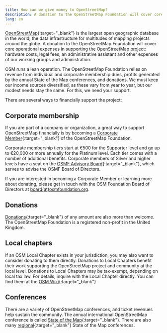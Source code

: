 ```yaml
---
title: How can we give money to OpenStreetMap?
description: A donation to the OpenStreetMap Foundation will cover core operational expenses in supporting the OpenStreetMap project
lang: en
---
```


[OpenStreetMap](https://openstreetmap.org){:target="_blank"} is the largest open geographic database in the world, the data infrastructure for multitudes of mapping projects around the globe. A donation to the OpenStreetMap Foundation will cover core operational expenses in supporting the OpenStreetMap project: hardware costs, legal fees, an administrative assistant and other expenses of our working groups and administration.

OSM runs a lean operation. The OpenStreetMap Foundation relies on revenue from individual and corporate membership dues, profits generated by the annual State of the Map conferences, and donations. We must keep our income sources diversified, as these vary from year to year, but our modest needs stay the same. For this, we need your support.

There are several ways to financially support the project:

## Corporate membership

If you are part of a company or organization, a great way to support OpenStreetMap financially is by becoming a [Corporate Member](https://wiki.osmfoundation.org/wiki/Membership#Corporate_Members){:target="_blank"} of the OpenStreetMap Foundation.

Corporate membership tiers start at €500 for the Supporter level and go up to €20,000 or more annually for the Platinum level. Each tier comes with a number of additional benefits. Corporate members of Silver and higher levels have a seat on the [OSMF Advisory Board](https://wiki.osmfoundation.org/wiki/Advisory_Board){:target="_blank"}, which serves to advise the OSMF Board of Directors.

If you are interested in becoming a Corporate Member or learning more about donating, please get in touch with the OSM Foundation Board of Directors at <a href="mailto:board@osmfoundation.org">board(at)osmfoundation.org</a>.

## Donations

[Donations](https://donate.openstreetmap.org){:target="_blank"} of any amount are also more than welcome. The OpenStreetMap Foundation is a registered non-profit in the United Kingdom.

## Local chapters

If an OSM Local Chapter exists in your jurisdiction, you may also want to consider donating to them directly. Donations to Local Chapters benefit their work supporting the OpenStreetMap project and community at the local level. Donations to Local Chapters may be tax-exempt, depending on local tax law. For details, inquire with the Local Chapter directly. You can find them at the [OSM Wiki](https://wiki.openstreetmap.org/wiki/Foundation/Local_Chapters){:target="_blank"}

## Conferences

There are a variety of OpenStreetMap conferences, and ticket revenues help sustain the community. The annual international OpenStreetMap conference is called [State of the Map](https://stateofthemap.org){:target="_blank"}. There are also many [regional](https://wiki.openstreetmap.org/wiki/State_Of_The_Map#Regional.2Flocal_conferences){:target="_blank"} State of the Map conferences.
